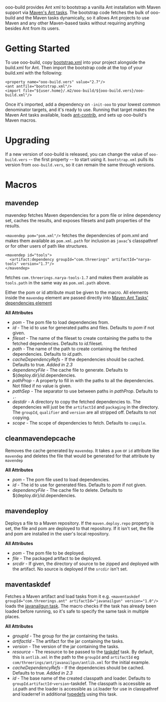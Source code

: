 ooo-build provides Ant xml to bootstrap a vanilla Ant installation with Maven support via [Maven's Ant tasks](http://maven.apache.org/ant-tasks/). The bootstrap code fetches the bulk of ooo-build and the Maven tasks dynamically, so it allows Ant projects to use Maven and any other Maven-based tasks without requiring anything besides Ant from its users.

Getting Started
================
To use ooo-build, copy [bootstrap.xml](https://raw.github.com/threerings/ooo-build/master/etc/bootstrap.xml) into your project alongside the build.xml for Ant. Then import the bootstrap code at the top of your build.xml with the following:

    <property name="ooo-build.vers" value="2.7"/>
    <ant antfile="bootstrap.xml"/>
    <import file="${user.home}/.m2/ooo-build/${ooo-build.vers}/ooo-build.xml"/>

Once it's imported, add a dependency on `-init-ooo` to your lowest common denominator targets, and it's ready to use. Running that target makes the Maven Ant tasks available, loads [ant-contrib](http://ant-contrib.sourceforge.net/ ), and sets up ooo-build's Maven macros.

Upgrading
=========
If a new version of ooo-build is released, you can change the value of `ooo-build.vers` -- the first property -- to start using it. `bootstrap.xml` pulls its version from `ooo-build.vers`, so it can remain the same through versions.

Macros
======
mavendep
--------
mavendep fetches Maven dependencies for a pom file or inline dependency set, caches the results, and exposes filesets and path properties of the results.

`<mavendep pom="pom.xml"/>` fetches the dependencies of pom.xml and makes them available as `pom.xml.path` for inclusion as `javac`'s classpathref or for other users of path like structures.


    <mavendep id="tools">
      <artifact:dependency groupId="com.threerings" artifactId="narya-tools" version="1.7"/>
    </mavendep>

fetches `com.threerings.narya-tools-1.7` and makes them available as `tools.path` in the same way as `pom.xml.path` above.

Either the pom or id attribute must be given to the macro. All elements inside the `mavendep` element are passed directly into [Maven Ant Tasks' dependencies element](http://maven.apache.org/ant-tasks/reference.html#dependencies)

**All Attributes**

* _pom_ - The pom file to load dependencies from.
* _id_ - The id to use for generated paths and files. Defaults to _pom_ if not given.
* _fileset_ - The name of the fileset to create containing the paths to the fetched dependencies. Defaults to _id_.fileset.
* _path_ - The name of the path to create containing the fetched dependencies. Defaults to _id_.path.
* _cacheDependencyRefs_ - If the dependencies should be cached. Defaults to true. *Added in 2.3*
* _dependencyFile_ - The cache file to generate. Defaults to ${deploy.dir}/_id_.dependencies.
* _pathProp_ - A property to fill in with the paths to all the dependencies. Not filled if no value is given.
* _pathSep_ - The separator to use between paths in _pathProp_. Defaults to `,`.
* _destdir_ - A directory to copy the fetched dependencies to. The dependencies will just be the `artifactId` and `packaging` in the directory. The `groupId`, `qualifier` and `version` are all stripped off. Defaults to not copying.
* _scope_ - The scope of dependencies to fetch. Defaults to `compile`.

cleanmavendepcache
------------------
Removes the cache generated by `mavendep`. It takes a `pom` or `id` attribute like `mavendep` and deletes the file that would be generated for that attribute by `mavendep`

**All Attributes**

* _pom_ - The pom file used to load dependencies.
* _id_ - The id to use for generated files. Defaults to _pom_ if not given.
* _dependencyFile_ - The cache file to delete. Defaults to ${deploy.dir}/_id_.dependencies.

mavendeploy
-----------
Deploys a file to a Maven repository. If the `maven.deploy.repo` property is set, the file and pom are deployed to that repository. If it isn't set, the file and pom are installed in the user's local repository.

**All Attributes**

* _pom_ - The pom file to be deployed.
* _file_ - The packaged artifact to be deployed.
* _srcdir_ - If given, the directory of source to be zipped and deployed with the artifact. No source is deployed if the `srcdir` isn't set.

maventaskdef
------------
Fetches a Maven artifact and load tasks from it e.g. `<maventaskdef groupId="com.threerings.ant" artifactId="javanailgun" version="1.0"/>` loads the [javanailgun task](https://github.com/threerings/ant-javanailgun). The macro checks if the task has already been loaded before running, so it's safe to specify the same task in multiple places.

**All Attributes**

* _groupId_ - The group for the jar containing the tasks.
* _artifactId_ - The artifact for the jar containing the tasks.
* _version_ - The version of the jar containing the tasks.
* _resource_ - The resource to be passed to the [taskdef](http://ant.apache.org/manual/Tasks/typedef.html) task. By default, this is `antlib.xml` in the path to the `groupId` and `artifactId` eg `com/threerings/ant/javanailgun/antlib.xml` for the initial example.
* _cacheDependencyRefs_ - If the dependencies should be cached. Defaults to true. *Added in 2.3*
* _id_ - The base name of the created classpath and loader. Defaults to
  `groupId`.`artifactId`-`version`-taskdef. The classpath is accessible as `id`.path and the loader
  is accessible as `id`.loader for use in classpathref and loaderref in additional
  [typedefs](http://ant.apache.org/manual/Tasks/typedef.html) using this task.

